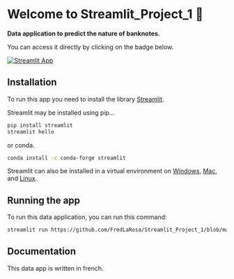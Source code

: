 # Welcome to Streamlit_Project_1 :wave:

**Data application to predict the nature of banknotes.**

You can access it directly by clicking on the badge below.

[![Streamlit App](https://static.streamlit.io/badges/streamlit_badge_black_white.svg)](https://share.streamlit.io/FredLaRosa/Streamlit_Project_1/blob/main/Streamlit_app.py)

## Installation

To run this app you need to install the library [Streamlit](https://github.com/streamlit/streamlit).

Streamlit may be installed using pip...

```bash
pip install streamlit
streamlit hello
```

or conda.

```bash
conda install -c conda-forge streamlit
```

Streamlit can also be installed in a virtual environment on [Windows](https://github.com/streamlit/streamlit/wiki/Installing-in-a-virtual-environment#on-windows), [Mac](https://github.com/streamlit/streamlit/wiki/Installing-in-a-virtual-environment#on-mac--linux), and [Linux](https://github.com/streamlit/streamlit/wiki/Installing-in-a-virtual-environment#on-mac--linux).

## Running the app

To run this data application, you can run this command:
```bash
streamlit run https://github.com/FredLaRosa/Streamlit_Project_1/blob/main/Streamlit_app.py
```

## Documentation

This data app is written in french.
